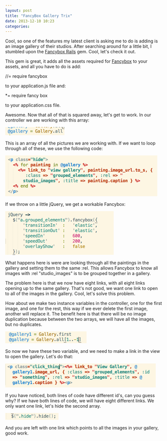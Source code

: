 ```yaml
---
layout: post
title: "FancyBox Gallery Trix"
date: 2013-12-10 10:23
categories:
---
```

Cool, so one of the features my latest client is asking me to do is adding is an image gallery of their studios.  After searching around for a little bit, I stumbled upon the [Fancybox Rails](https://github.com/hecticjeff/fancybox-rails) gem.  Cool, let's check it out.

This gem is great, it adds all the assets required for [Fancybox](http://fancybox.net/) to your assets, and all you have to do is add:

//= require fancybox

to your application.js file and:

*= require fancy box

to your application.css file.

Awesome.  Now that all of that is squared away, let's get to work.  In our controller we are working with this array:

![My params](/images/galleryall.png)

This is an array of all the pictures we are working with.  If we want to loop through all of these, we use the following code:

![My params](/images/fancyloop.png)

If we throw on a little jQuery, we get a workable Fancybox:

![My params](/images/fancycode.png)

What happens here is were are looking through all the paintings in the gallery and setting them to the same :rel.  This allows Fancybox to know all images with :rel "studio_images" is to be grouped together in a gallery.

The problem here is that we now have eight links, with all eight links opening up to the same gallery.  That's not good, we want one link to open to all of the images in the gallery.  Cool, let's solve this problem.

How about we make two instance variables in the controller, one for the first image, and one for the rest, this way if we ever delete the first image, another will replace it.  The benefit here is that there will be no image duplication because between the two arrays, we will have all the images, but no duplicates.

![My params](/images/fancycontroller.png)

So now we have these two variable, and we need to make a link in the view to open the gallery.  Let's do that:

![My params](/images/click_thing.png)

If you have noticed, both lines of code have different id's, can you guess why?  If we have both lines of code, we will have eight different links.  We only want one link, let's hide the second array.

![My params](/images/fancyhide.png)

And you are left with one link which points to all the images in your gallery, good work.